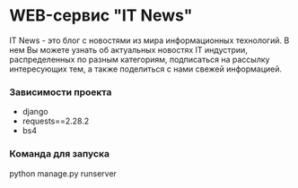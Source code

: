 <h1>WEB-сервис "IT News"</h1>

<p>IT News - это блог с новостями из мира информационных технологий. В нем Вы можете узнать об актуальных новостях IT индустрии, распределенных по разным категориям, подписаться на рассылку интересующих тем, а также поделиться с нами свежей информацией.</p>

<h3>Зависимости проекта</h3>

<ul>
    <li>django</li>
    <li>requests==2.28.2</li>
    <li>bs4</li>
</ul>

<h3>Команда для запуска</h3>

<p>python manage.py runserver</p>


